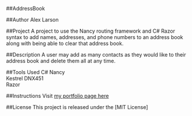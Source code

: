 ##AddressBook

##Author
Alex Larson

##Project
A project to use the Nancy routing framework and C# Razor syntax to add names, addresses, and phone numbers to an address book along with being able to clear that address book.

##Description
A user may add as many contacts as they would like to their address book and delete them all at any time.  

##Tools Used
C#
Nancy  
Kestrel
DNX451  
Razor

##Instructions
Visit [my portfolio page here](https://github.com/aml630/C-CodeReview-1)

##License
This project is released under the [MIT License]
